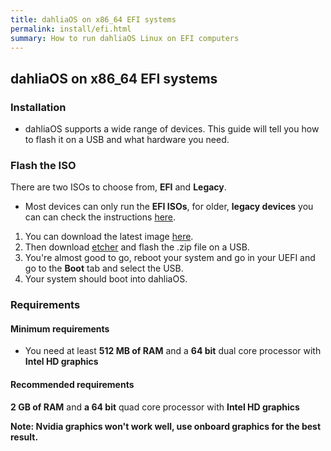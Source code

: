 ```yaml
---
title: dahliaOS on x86_64 EFI systems
permalink: install/efi.html
summary: How to run dahliaOS Linux on EFI computers
---
```

## dahliaOS on x86_64 EFI systems

### Installation 

- dahliaOS supports a wide range of devices. This guide will tell you how to flash it on a USB and what hardware you need.

### Flash the ISO

There are two ISOs to choose from, **EFI** and **Legacy**.

- Most devices can only run the **EFI ISOs**, for older, **legacy devices** you can can check the instructions [here](articles/install/64bit-Legacy.md).

1. You can download the latest image [here](https://dahliaos.io/download/latest/efi).
2. Then download [etcher](https://www.balena.io/etcher/) and flash the .zip file on a USB.
3. You're almost good to go, reboot your system and go in your UEFI and go to the **Boot** tab and select the USB.
4. Your system should boot into dahliaOS.

### Requirements

#### Minimum requirements

- You need at least **512 MB of RAM** and a **64 bit** dual core processor with **Intel HD graphics**

#### Recommended requirements

**2 GB of RAM** and **a 64 bit** quad core processor with **Intel HD graphics**

**Note: Nvidia graphics won't work well, use onboard graphics for the best result.**

